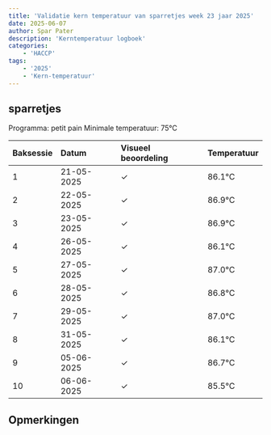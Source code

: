 ```yaml
---
title: 'Validatie kern temperatuur van sparretjes week 23 jaar 2025'
date: 2025-06-07
author: Spar Pater
description: 'Kerntemperatuur logboek'
categories:
    - 'HACCP'
tags:
    - '2025'
    - 'Kern-temperatuur'
---
```


## sparretjes

Programma: petit pain
Minimale temperatuur: 75°C

| Baksessie | Datum | Visueel beoordeling | Temperatuur |
|:---|:---|:---|:---|
| 1 | 21-05-2025 | &check; | 86.1°C |
| 2 | 22-05-2025 | &check; | 86.9°C |
| 3 | 23-05-2025 | &check; | 86.9°C |
| 4 | 26-05-2025 | &check; | 86.1°C |
| 5 | 27-05-2025 | &check; | 87.0°C |
| 6 | 28-05-2025 | &check; | 86.8°C |
| 7 | 29-05-2025 | &check; | 87.0°C |
| 8 | 31-05-2025 | &check; | 86.1°C |
| 9 | 05-06-2025 | &check; | 86.7°C |
| 10 | 06-06-2025 | &check; | 85.5°C |

## Opmerkingen


